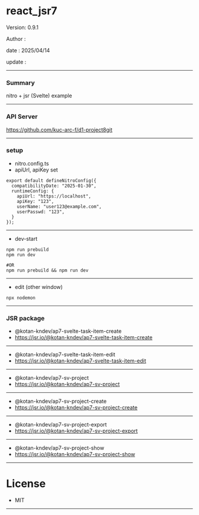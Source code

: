 # react_jsr7

 Version: 0.9.1

 Author  : 

 date    : 2025/04/14 

 update  :

***
### Summary

nitro + jsr (Svelte) example

***
### API Server

https://github.com/kuc-arc-f/d1-project8git

***
### setup
* nitro.config.ts
* apiUrl, apiKey set
```
export default defineNitroConfig({
  compatibilityDate: "2025-01-30",
  runtimeConfig: {
    apiUrl: "https://localhost",
    apiKey: "123",
    userName: "user123@example.com",
    userPasswd: "123",
  }
});
```

***
* dev-start

```
npm run prebuild
npm run dev

#OR
npm run prebuild && npm run dev
```

***
* edit (other window)
```
npx nodemon
```

***
### JSR package

* @kotan-kndev/ap7-svelte-task-item-create
* https://jsr.io/@kotan-kndev/ap7-svelte-task-item-create

***
* @kotan-kndev/ap7-svelte-task-item-edit
* https://jsr.io/@kotan-kndev/ap7-svelte-task-item-edit
***
* @kotan-kndev/ap7-sv-project
* https://jsr.io/@kotan-kndev/ap7-sv-project

***
* @kotan-kndev/ap7-sv-project-create
* https://jsr.io/@kotan-kndev/ap7-sv-project-create

***
* @kotan-kndev/ap7-sv-project-export
* https://jsr.io/@kotan-kndev/ap7-sv-project-export

***
* @kotan-kndev/ap7-sv-project-show
* https://jsr.io/@kotan-kndev/ap7-sv-project-show

***
# License

* MIT

***
